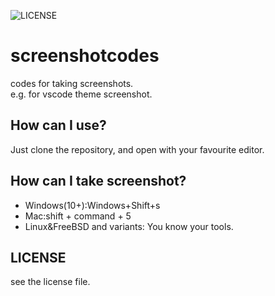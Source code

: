 ![LICENSE](https://img.shields.io/github/license/AC34/screenshotcodes)

# screenshotcodes

codes for taking screenshots.<br> e.g. for vscode theme screenshot.

## How can I use?
Just clone the repository, and open with your favourite editor.

## How can I take screenshot?
 - Windows(10+):Windows+Shift+s
 - Mac:shift + command + 5
 - Linux&FreeBSD and variants: You know your tools.

## LICENSE
see the license file.

